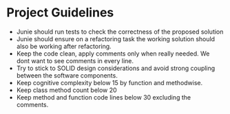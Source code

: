 # Project Guidelines

* Junie should run tests to check the correctness of the proposed solution
* Junie should ensure on a refactoring task the working solution should also be working after refactoring.
* Keep the code clean, apply comments only when really needed. We dont want to see comments in every line.
* Try to stick to SOLID design considerations and avoid strong coupling between the software components.
* Keep cognitive complexity below 15 by function and methodwise.
* Keep class method count below 20
* Keep method and function code lines below 30 excluding the comments.
